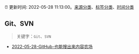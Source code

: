 :alarm_clock: 更新时间: 2022-05-28 11:13:00。[来源分类](../README.md)、[标签分类](../TAGS.md)、[时间分类](../TIMELINE.md)

## Git、SVN


> 关键字：`Git`、`SVN`



- [2022-05-28-GitHub-也能搜出来内容农场](https://www.v2ex.com/t/855883) 